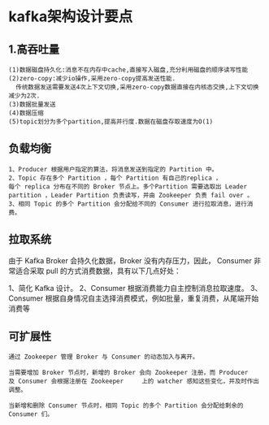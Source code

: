 # kafka架构设计要点

## 1.高吞吐量

	(1)数据磁盘持久化:消息不在内存中cache,直接写入磁盘,充分利用磁盘的顺序读写性能
	(2)zero-copy:减少io操作,采用zero-copy提高发送性能.
	  传统数据发送需要发送4次上下文切换,采用zero-copy数据直接在内核态交换,上下文切换减少为2次.
	(3)数据批量发送
	(4)数据压缩
	(5)topic划分为多个partition,提高并行度.数据在磁盘存取速度为O(1)
	
## 负载均衡

	1、Producer 根据用户指定的算法，将消息发送到指定的 Partition 中。
	2、Topic 存在多个 Partition ，每个 Partition 有自己的replica ，
	每个 replica 分布在不同的 Broker 节点上。多个Partition 需要选取出 Leader 
	partition ，Leader Partition 负责读写，并由 Zookeeper 负责 fail over 。
	3、相同 Topic 的多个 Partition 会分配给不同的 Consumer 进行拉取消息，进行消费。
	
## 拉取系统

由于 Kafka Broker 会持久化数据，Broker 没有内存压力，因此， 
Consumer 非常适合采取 pull 的方式消费数据，具有以下几点好处：

1、简化 Kafka 设计。
2、Consumer 根据消费能力自主控制消息拉取速度。
3、Consumer 根据自身情况自主选择消费模式，例如批量，重复消费，从尾端开始消费等

## 可扩展性

	通过 Zookeeper 管理 Broker 与 Consumer 的动态加入与离开。

	当需要增加 Broker 节点时，新增的 Broker 会向 Zookeeper 注册，而 Producer 
	及 Consumer 会根据注册在 Zookeeper 	上的 watcher 感知这些变化，并及时作出调整。
	
	当新增和删除 Consumer 节点时，相同 Topic 的多个 Partition 会分配给剩余的 Consumer 们。






	 